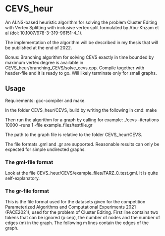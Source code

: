 # CEVS_heur
An ALNS-based heuristic algorithm for solving the problem Cluster Editing with Vertex Splitting with inclusive vertex split formulated
by Abu-Khzam et al (doi: 10.1007/978-3-319-96151-4_1).

The implementation of the algorithm will be described in my thesis that will be published at the end of 2022.

Bonus: Branching algorithm for solving CEVS exactly in time bounded by maximum vertex degree is available in CEVS_heur/branching_CEVS/solve_cevs.cpp.
Compile together with header-file and it is ready to go. Will likely terminate only for small graphs.

## Usage
Requirements: gcc-compiler and make.

In the folder CEVS_heur/CEVS, build by writing the following in cmd:
make

Then run the algorithm for a graph by calling for example:
./cevs -iterations 10000 -runs 1 -file example_files/testfile.gr

The path to the graph file is relative to the folder CEVS_heur/CEVS.

The file formats .gml and .gr are supported. Reasonable results can only be expected for simple undirected graphs.

### The gml-file format
Look at the file CEVS_heur/CEVS/example_files/FARZ_0_test.gml. It is quite self-explanatory.

### The gr-file format
This is the file format used for the datasets given for the competition Parameterized Algorithms and Computational Experiments 2021 (PACE2021),
used for the problem of Cluster Editing. First line contains two tokens that can be ignored (p cep), the number of nodes and the number of edges (m)
in the graph. The following m lines contain the edges of the graph.
